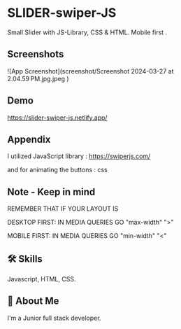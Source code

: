 # SLIDER-swiper-JS


Small Slider with JS-Library, CSS & HTML.
Mobile first .

## Screenshots
![App Screenshot](screenshot/Screenshot 2024-03-27 at 2.04.59 PM.jpg.jpeg )


## Demo
https://slider-swiper-js.netlify.app/

## Appendix

I utilized JavaScript library : https://swiperjs.com/

and for animating the buttons : css


## Note - Keep in mind
REMEMBER THAT IF YOUR LAYOUT IS 

DESKTOP FIRST: IN MEDIA QUERIES GO "max-width" ">"

MOBILE FIRST: IN MEDIA QUERIES GO "min-width"  "<"



## 🛠 Skills
Javascript, HTML, CSS.


## 🚀 About Me
I'm a Junior full stack developer.
